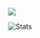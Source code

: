 ![](https://komarev.com/ghpvc/?username=qg5)

![Stats](https://github-readme-stats.vercel.app/api?username=qg5&show_icons=true&theme=transparent&title_color=ff0000)
